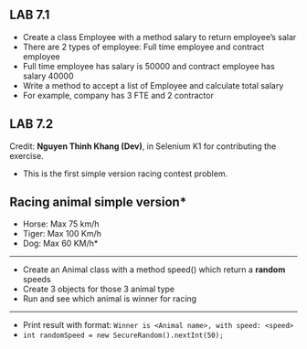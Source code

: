 ## LAB 7.1
- Create a class Employee with a method salary to return employee’s salar
- There are 2 types of employee: Full time employee and contract employee
- Full time employee has salary is 50000 and contract employee has salary 40000
- Write a method to accept a list of Employee and calculate total salary
- For example, company has 3 FTE and 2 contractor

## LAB 7.2
Credit: **Nguyen Thinh Khang (Dev)**, in Selenium K1 for contributing the exercise.
* This is the first simple version racing contest problem.
## Racing animal simple version*
* Horse: Max 75 km/h
* Tiger: Max 100 Km/h
* Dog: Max 60 KM/h*
---
* Create an Animal class with a method speed() which return a **random** speeds
* Create 3 objects for those 3 animal type
* Run and see which animal is winner for racing

---
* Print result with format: `Winner is <Animal name>, with speed: <speed>`
* ```int randomSpeed = new SecureRandom().nextInt(50);```